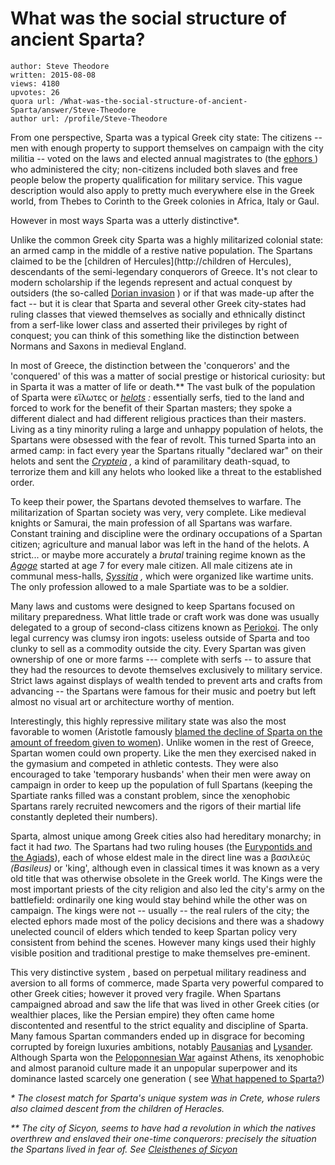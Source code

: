 # What was the social structure of ancient Sparta?

	author: Steve Theodore
	written: 2015-08-08
	views: 4180
	upvotes: 26
	quora url: /What-was-the-social-structure-of-ancient-Sparta/answer/Steve-Theodore
	author url: /profile/Steve-Theodore


From one perspective, Sparta was a typical Greek city state: The citizens -- men with enough property to support themselves on campaign with the city militia -- voted on the laws and elected annual magistrates to (the [ephors ](http://www.britannica.com/topic/ephor)) who administered the city; non-citizens included both slaves and free people below the property qualification for military service. This vague description would also apply to pretty much everywhere else in the Greek world, from Thebes to Corinth to the Greek colonies in Africa, Italy or Gaul.

However in most ways Sparta was a utterly distinctive*.

Unlike the common Greek city Sparta was a highly militarized colonial state: an armed camp in the middle of a restive native population. The Spartans claimed to be the [children of Hercules](http://children of Hercules), descendants of the semi-legendary conquerors of Greece. It's not clear to modern scholarship if the legends represent and actual conquest by outsiders (the so-called [Dorian invasion](https://en.wikipedia.org/wiki/Dorian_invasionif) ) or if that was made-up after the fact -- but it is clear that Sparta and several other Greek city-states had ruling classes that viewed themselves as socially and ethnically distinct from a serf-like lower class and asserted their privileges by right of conquest; you can think of this something like the distinction between Normans and Saxons in medieval England.

In most of Greece, the distinction between the 'conquerors' and the 'conquered' of this was a matter of social prestige or historical curiosity: but in Sparta it was a matter of life or death.** The vast bulk of the population of Sparta were εἵλωτες or _[helots](http://www.livius.org/articles/concept/helot/)_ _:_ essentially serfs, tied to the land and forced to work for the benefit of their Spartan masters; they spoke a different dialect and had different religious practices than their masters. Living as a tiny minority ruling a large and unhappy population of helots, the Spartans were obsessed with the fear of revolt. This turned Sparta into an armed camp: in fact every year the Spartans ritually "declared war" on their helots and sent the _[Crypteia](https://en.wikipedia.org/wiki/Crypteia)_ _,_ a kind of paramilitary death-squad, to terrorize them and kill any helots who looked like a threat to the established order.

To keep their power, the Spartans devoted themselves to warfare. The militarization of Spartan society was very, very complete. Like medieval knights or Samurai, the main profession of all Spartans was warfare. Constant training and discipline were the ordinary occupations of a Spartan citizen; agriculture and manual labor was left in the hand of the helots. A strict... or maybe more accurately a _brutal_  training regime known as the _[Agoge](https://www.quora.com/What-was-the-training-regimen-of-a-spartan-soldier-like)_  started at age 7 for every male citizen. All male citizens ate in communal mess-halls, _[Syssitia](https://en.wikipedia.org/wiki/Syssitia)_ _,_ which were organized like wartime units. The only profession allowed to a male Spartiate was to be a soldier.

Many laws and customs were designed to keep Spartans focused on military preparedness. What little trade or craft work was done was usually delegated to a group of second-class citizens known as [Periokoi](http://Periokoi). The only legal currency was clumsy iron ingots: useless outside of Sparta and too clunky to sell as a commodity outside the city. Every Spartan was given ownership of one or more farms --- complete with serfs -- to assure that they had the resources to devote themselves exclusively to military service. Strict laws against displays of wealth tended to prevent arts and crafts from advancing -- the Spartans were famous for their music and poetry but left almost no visual art or architecture worthy of mention.

Interestingly, this highly repressive military state was also the most favorable to women (Aristotle famously [blamed the decline of Sparta on the amount of freedom given to women](http://legacy.fordham.edu/halsall/ancient/aristotle-spartanwomen.asp)). Unlike women in the rest of Greece, Spartan women could own property. Like the men they exercised naked in the gymasium and competed in athletic contests. They were also encouraged to take 'temporary husbands' when their men were away on campaign in order to keep up the population of full Spartans (keeping the Spartiate ranks filled was a constant problem, since the xenophobic Spartans rarely recruited newcomers and the rigors of their martial life constantly depleted their numbers).

Sparta, almost unique among Greek cities also had hereditary monarchy; in fact it had _two._ The Spartans had two ruling houses (the [Eurypontids and the Agiads](http://www.livius.org/articles/dynasty/eurypontids-and-agiads/)), each of whose eldest male in the direct line was a βασιλεύς _(Basileus)_  or 'king', although even in classical times it was known as a very old title that was otherwise obsolete in the Greek world. The Kings were the most important priests of the city religion and also led the city's army on the battlefield: ordinarily one king would stay behind while the other was on campaign. The kings were not -- usually -- the real rulers of the city; the elected ephors made most of the policy decisions and there was a shadowy unelected council of elders which tended to keep Spartan policy very consistent from behind the scenes. However many kings used their highly visible position and traditional prestige to make themselves pre-eminent.

This very distinctive system , based on perpetual military readiness and aversion to all forms of commerce, made Sparta very powerful compared to other Greek cities; however it proved very fragile. When Spartans campaigned abroad and saw the life that was lived in other Greek cities (or wealthier places, like the Persian empire) they often came home discontented and resentful to the strict equality and discipline of Sparta. Many famous Spartan commanders ended up in disgrace for becoming corrupted by foreign luxuries ambitions, notably [Pausanias](http://www.livius.org/articles/person/pausanias) and [Lysander](http://classics.mit.edu/Plutarch/lysander.html). Although Sparta won the [Peloponnesian War](https://en.wikipedia.org/wiki/Peloponnesian_War) against Athens, its xenophobic and almost paranoid culture made it an unpopular superpower and its dominance lasted scarcely one generation ( see [What happened to Sparta?](https://www.quora.com/What-happened-to-Sparta))

_* The closest match for Sparta's unique system was in Crete, whose rulers also claimed descent from the children of Heracles._ 

_** The city of Sicyon, seems to have had a revolution in which the natives overthrew and enslaved their one-time conquerors: precisely the situation the Spartans lived in fear of. See_ _[Cleisthenes of Sicyon](https://en.wikipedia.org/wiki/Cleisthenes_of_Sicyon)_ 

